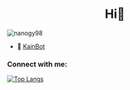<h1 align="center">Hi👋</h1>
<p align="left"> <img src="https://komarev.com/ghpvc/?username=nanogy98&label=Profile%20views&color=0e75b6&style=flat" alt="nanogy98" /> </p>

- 🔭 [KainBot](https://nanogy98.github.io/add.html)

<h3 align="left">Connect with me:</h3>
<p align="left">
</p>

<!-- [Anurag's GitHub stats](https://github-readme-stats.vercel.app/api?username=Nanogy98&show_icons=true&theme=merko) -->
[![Top Langs](https://github-readme-stats.vercel.app/api/top-langs/?username=Nanogy98&layout=compact)](https://github.com/anuraghazra/github-readme-stats)
<!-- https://rahuldkjain.github.io/gh-profile-readme-generator/ -->
